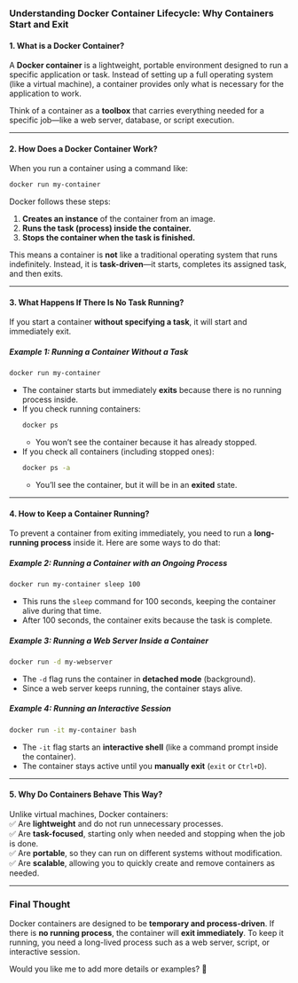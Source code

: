 ### **Understanding Docker Container Lifecycle: Why Containers Start and Exit**  

#### **1. What is a Docker Container?**  
A **Docker container** is a lightweight, portable environment designed to run a specific application or task. Instead of setting up a full operating system (like a virtual machine), a container provides only what is necessary for the application to work.  

Think of a container as a **toolbox** that carries everything needed for a specific job—like a web server, database, or script execution.  

---

#### **2. How Does a Docker Container Work?**  
When you run a container using a command like:  
```bash
docker run my-container
```  
Docker follows these steps:  
1. **Creates an instance** of the container from an image.  
2. **Runs the task (process) inside the container.**  
3. **Stops the container when the task is finished.**  

This means a container is **not** like a traditional operating system that runs indefinitely. Instead, it is **task-driven**—it starts, completes its assigned task, and then exits.  

---

#### **3. What Happens If There Is No Task Running?**  
If you start a container **without specifying a task**, it will start and immediately exit.  

##### **Example 1: Running a Container Without a Task**  
```bash
docker run my-container
```  
- The container starts but immediately **exits** because there is no running process inside.  
- If you check running containers:  
  ```bash
  docker ps
  ```
  - You won’t see the container because it has already stopped.  
- If you check all containers (including stopped ones):  
  ```bash
  docker ps -a
  ```
  - You’ll see the container, but it will be in an **exited** state.  

---

#### **4. How to Keep a Container Running?**  
To prevent a container from exiting immediately, you need to run a **long-running process** inside it. Here are some ways to do that:  

##### **Example 2: Running a Container with an Ongoing Process**  
```bash
docker run my-container sleep 100
```  
- This runs the `sleep` command for 100 seconds, keeping the container alive during that time.  
- After 100 seconds, the container exits because the task is complete.  

##### **Example 3: Running a Web Server Inside a Container**  
```bash
docker run -d my-webserver
```  
- The `-d` flag runs the container in **detached mode** (background).  
- Since a web server keeps running, the container stays alive.  

##### **Example 4: Running an Interactive Session**  
```bash
docker run -it my-container bash
```  
- The `-it` flag starts an **interactive shell** (like a command prompt inside the container).  
- The container stays active until you **manually exit** (`exit` or `Ctrl+D`).  

---

#### **5. Why Do Containers Behave This Way?**  
Unlike virtual machines, Docker containers:  
✅ Are **lightweight** and do not run unnecessary processes.  
✅ Are **task-focused**, starting only when needed and stopping when the job is done.  
✅ Are **portable**, so they can run on different systems without modification.  
✅ Are **scalable**, allowing you to quickly create and remove containers as needed.  

---

### **Final Thought**  
Docker containers are designed to be **temporary and process-driven**. If there is **no running process**, the container will **exit immediately**. To keep it running, you need a long-lived process such as a web server, script, or interactive session.  

Would you like me to add more details or examples? 🚀
